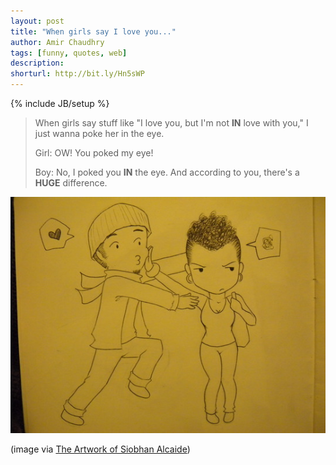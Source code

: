 ```yaml
---
layout: post
title: "When girls say I love you..."
author: Amir Chaudhry
tags: [funny, quotes, web]
description:
shorturl: http://bit.ly/Hn5sWP
---
```

{% include JB/setup %}

> When girls say stuff like "I love you, but I'm not **IN** love with
> you," I just wanna poke her in the eye.
>
> Girl: OW! You poked my eye!
>
> Boy: No, I poked you **IN** the eye. And according to you, there's a
> **HUGE** difference.

[![The Artwork of Siobhan Alcaide Ruby and Nabiil](/images/web/siobhan-alcaide_ruby-nabiil.jpg)](http://shybii.wordpress.com/2010/01/02/ruby-and-nabiil "Ruby and Nabiil")

(image via [The Artwork of Siobhan
Alcaide](http://shybii.wordpress.com/2010/01/02/ruby-and-nabiil "Ruby and Nabiil"))


